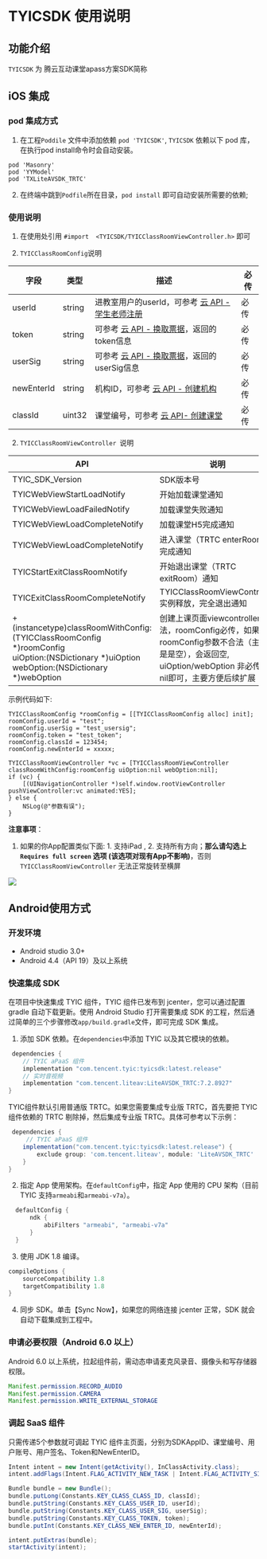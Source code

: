 # TYICSDK 使用说明

## 功能介绍

`TYICSDK` 为 腾云互动课堂apass方案SDK简称

## iOS 集成

### pod 集成方式

1. 在工程`Poddile` 文件中添加依赖 `pod 'TYICSDK'`, `TYICSDK` 依赖以下 pod 库，在执行pod install命令时会自动安装。

```
pod 'Masonry'
pod 'YYModel'
pod 'TXLiteAVSDK_TRTC'
```

2.  在终端中跳到`Podfile`所在目录，`pod install` 即可自动安装所需要的依赖;


### 使用说明

1. 在使用处引用 `#import  <TYICSDK/TYICClassRoomViewController.h>` 即可

2. `TYICClassRoomConfig`说明

| 字段 | 类型 | 描述 | 必传 | 
| ---- | ---- | ---- | ---- |
| userId |  string |  进教室用户的userId，可参考 [云 API - 学生老师注册](https://classroom-docs.qcloudtrtc.com/#/business/Class?id=3%e5%ad%a6%e7%94%9f%e8%80%81%e5%b8%88%e6%b3%a8%e5%86%8c) | 必传 |
| token | string | 可参考 [云 API - 换取票据](https://classroom-docs.qcloudtrtc.com/#/business/Class?id=4-%e6%8d%a2%e5%8f%96%e7%a5%a8%e6%8d%ae)，返回的token信息 | 必传 |
| userSig | string | 可参考 [云 API - 换取票据](https://classroom-docs.qcloudtrtc.com/#/business/Class?id=4-%e6%8d%a2%e5%8f%96%e7%a5%a8%e6%8d%ae)，返回的userSig信息 | 必传 |
| newEnterId | string | 机构ID，可参考 [云 API - 创建机构](https://classroom-docs.qcloudtrtc.com/#/business/Class?id=1%e5%88%9b%e5%bb%ba%e6%9c%ba%e6%9e%84) | 必传 |
| classId | uint32 | 课堂编号，可参考 [云 API- 创建课堂](https://classroom-docs.qcloudtrtc.com/#/business/Class?id=12-%e5%88%9b%e5%bb%ba%e8%af%be%e5%a0%82)| 必传 | 

2. `TYICClassRoomViewController `说明

| API | 说明 | 
| --- | ---- | 
| TYIC_SDK_Version | SDK版本号 | 
| TYICWebViewStartLoadNotify | 开始加载课堂通知 |
| TYICWebViewLoadFailedNotify | 加载课堂失败通知 |
| TYICWebViewLoadCompleteNotify | 加载课堂H5完成通知 |
| TYICWebViewLoadCompleteNotify | 进入课堂（TRTC enterRoom）完成通知 |
| TYICStartExitClassRoomNotify | 开始退出课堂（TRTC exitRoom）通知 |
| TYICExitClassRoomCompleteNotify | TYICClassRoomViewController实例释放，完全退出通知 |
|  + (instancetype)classRoomWithConfig:(TYICClassRoomConfig *)roomConfig <br>uiOption:(NSDictionary *)uiOption <br>webOption:(NSDictionary *)webOption | 创建上课页面viewcontroller方法，roomConfig必传，如果roomConfig参数不合法（主要是是空），会返回空, uiOption/webOption 非必传填nil即可，主要方便后续扩展 |

示例代码如下:

```
TYICClassRoomConfig *roomConfig = [[TYICClassRoomConfig alloc] init];
roomConfig.userId = "test";
roomConfig.userSig = "test_usersig";
roomConfig.token = "test_token";
roomConfig.classId = 123454;
roomConfig.newEnterId = xxxxx;
            
TYICClassRoomViewController *vc = [TYICClassRoomViewController classRoomWithConfig:roomConfig uiOption:nil webOption:nil];
if (vc) {
	[(UINavigationController *)self.window.rootViewController pushViewController:vc animated:YES];
} else {
	NSLog(@"参数有误");
}
```

**注意事项**：
1. 如果的你App配置类似下面: 1. 支持iPad ,  2. 支持所有方向；**那么请勾选上 `Requires full screen` 选项 (该选项对现有App不影响)**，否则 ` TYICClassRoomViewController ` 无法正常旋转至横屏

![](https://main.qcloudimg.com/raw/26926026e4a4ed5d565ede21258a47ab.png)



## Android使用方式

### 开发环境
* Android studio 3.0+
* Android 4.4（API 19）及以上系统

### 快速集成 SDK
在项目中快速集成 TYIC 组件，TYIC 组件已发布到 jcenter，您可以通过配置 gradle 自动下载更新。使用 Android Studio 打开需要集成 SDK 的工程，然后通过简单的三个步骤修改`app/build.gradle`文件，即可完成 SDK 集成。

1. 添加 SDK 依赖。在`dependencies`中添加 TYIC 以及其它模块的依赖。

```groovy
 dependencies {
    // TYIC aPaaS 组件
    implementation "com.tencent.tyic:tyicsdk:latest.release"
    // 实时音视频
    implementation "com.tencent.liteav:LiteAVSDK_TRTC:7.2.8927"
}
```

TYIC组件默认引用普通版 TRTC。如果您需要集成专业版 TRTC，首先要把 TYIC 组件依赖的 TRTC 剔除掉，然后集成专业版 TRTC。具体可参考以下示例：

```groovy
 dependencies {
     // TYIC aPaaS 组件
    implementation("com.tencent.tyic:tyicsdk:latest.release") {
        exclude group: 'com.tencent.liteav', module: 'LiteAVSDK_TRTC'
    }
}
```

2. 指定 App 使用架构。在`defaultConfig`中，指定 App 使用的 CPU 架构（目前 TYIC 支持`armeabi`和`armeabi-v7a`）。

```groovy
  defaultConfig {
      ndk {
          abiFilters "armeabi", "armeabi-v7a"
      }
  }
```

3. 使用 JDK 1.8 编译。

```groovy
compileOptions {
    sourceCompatibility 1.8
    targetCompatibility 1.8
}
```

4. 同步 SDK。单击【Sync Now】，如果您的网络连接 jcenter 正常，SDK 就会自动下载集成到工程中。

### 申请必要权限（Android 6.0 以上）
Android 6.0 以上系统，拉起组件前，需动态申请麦克风录音、摄像头和写存储器权限。

```java
Manifest.permission.RECORD_AUDIO
Manifest.permission.CAMERA
Manifest.permission.WRITE_EXTERNAL_STORAGE
```

### 调起 SaaS 组件
只需传递5个参数就可调起 TYIC 组件主页面，分别为SDKAppID、课堂编号、用户账号、用户签名、Token和NewEnterID。

```java
Intent intent = new Intent(getActivity(), InClassActivity.class);
intent.addFlags(Intent.FLAG_ACTIVITY_NEW_TASK | Intent.FLAG_ACTIVITY_SINGLE_TOP);

Bundle bundle = new Bundle();
bundle.putLong(Constants.KEY_CLASS_CLASS_ID, classId);
bundle.putString(Constants.KEY_CLASS_USER_ID, userId);
bundle.putString(Constants.KEY_CLASS_USER_SIG, userSig);
bundle.putString(Constants.KEY_CLASS_TOKEN, token);
bundle.putInt(Constants.KEY_CLASS_NEW_ENTER_ID, newEnterId);

intent.putExtras(bundle);
startActivity(intent);
```

